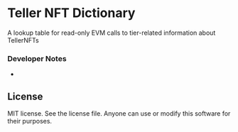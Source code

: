 # Teller NFT Dictionary 
 A lookup table for read-only EVM calls to tier-related information about TellerNFTs



### Developer Notes 
-






## License

MIT license. See the license file.
Anyone can use or modify this software for their purposes.
